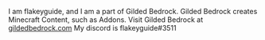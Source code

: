 I am flakeyguide, and I am a part of Gilded Bedrock. 
Gilded Bedrock creates Minecraft Content, such as Addons.
Visit Gilded Bedrock at [gildedbedrock.com](https://gildedbedrock.com)
My discord is flakeyguide#3511
